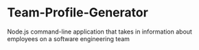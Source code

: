 # Team-Profile-Generator
Node.js command-line application that takes in information about employees on a software engineering team
